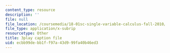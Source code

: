 ```yaml
---
content_type: resource
description: ''
file: null
file_location: /coursemedia/18-01sc-single-variable-calculus-fall-2010/ecbb99debb1ff97a43d999fa40b46ed3_2keGgDBJKGU.srt
file_type: application/x-subrip
resourcetype: Other
title: 3play caption file
uid: ecbb99de-bb1f-f97a-43d9-99fa40b46ed3
---
```

